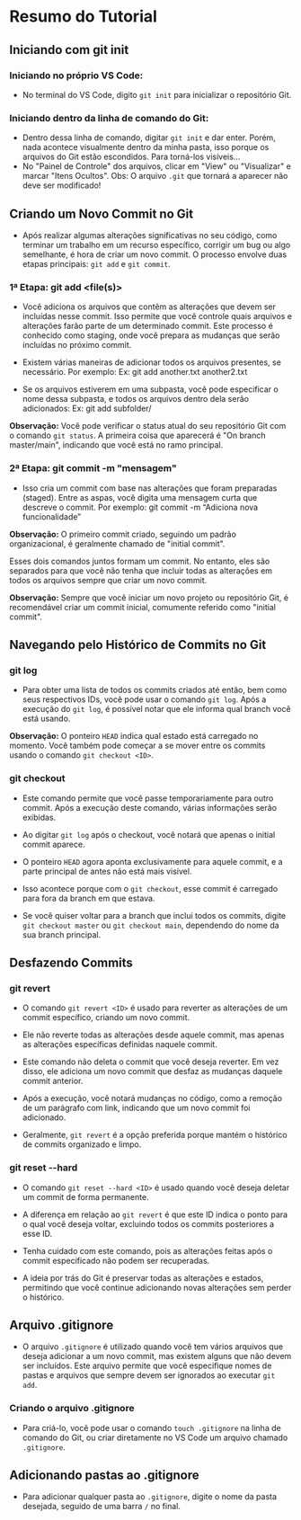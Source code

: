 # Resumo do Tutorial

## Iniciando com git init

### Iniciando no próprio VS Code:

- No terminal do VS Code, digito `git init` para inicializar o repositório Git.

### Iniciando dentro da linha de comando do Git:

- Dentro dessa linha de comando, digitar `git init` e dar enter.
  Porém, nada acontece visualmente dentro da minha pasta, isso porque os arquivos do Git estão escondidos. Para torná-los visíveis...
- No "Painel de Controle" dos arquivos, clicar em "View" ou "Visualizar" e marcar "Itens Ocultos".
  Obs: O arquivo `.git` que tornará a aparecer não deve ser modificado!

## Criando um Novo Commit no Git

- Após realizar algumas alterações significativas no seu código, como terminar um trabalho em um recurso específico, corrigir um bug ou algo semelhante, é hora de criar um novo commit. O processo envolve duas etapas principais: `git add` e `git commit`.

### 1ª Etapa: git add <file(s)>

- Você adiciona os arquivos que contêm as alterações que devem ser incluídas nesse commit. Isso permite que você controle quais arquivos e      alterações farão parte de um determinado commit. Este processo é conhecido como staging, onde você prepara as mudanças que serão incluídas no próximo commit.

- Existem várias maneiras de adicionar todos os arquivos presentes, se necessário. Por exemplo: Ex: git add another.txt another2.txt

- Se os arquivos estiverem em uma subpasta, você pode especificar o nome dessa subpasta, e todos os arquivos dentro dela serão adicionados: 
    Ex: git add  subfolder/

**Observação:** Você pode verificar o status atual do seu repositório Git com o comando `git status`. A primeira coisa que aparecerá é "On branch master/main", indicando que você está no ramo principal.

### 2ª Etapa: git commit -m "mensagem"

- Isso cria um commit com base nas alterações que foram preparadas (staged). Entre as aspas, você digita uma mensagem curta que descreve o commit. Por exemplo: git commit -m “Adiciona nova funcionalidade”

**Observação:** O primeiro commit criado, seguindo um padrão organizacional, é geralmente chamado de "initial commit".

Esses dois comandos juntos formam um commit. No entanto, eles são separados para que você não tenha que incluir todas as alterações em todos os arquivos sempre que criar um novo commit.

**Observação:** Sempre que você iniciar um novo projeto ou repositório Git, é recomendável criar um commit inicial, comumente referido como "initial commit".    

## Navegando pelo Histórico de Commits no Git

### git log

- Para obter uma lista de todos os commits criados até então, bem como seus respectivos IDs, você pode usar o comando `git log`. Após a execução do `git log`, é possível notar que ele informa qual branch você está usando.

**Observação:** O ponteiro `HEAD` indica qual estado está carregado no momento. Você também pode começar a se mover entre os commits usando o comando `git checkout <ID>`.

### git checkout <ID>

- Este comando permite que você passe temporariamente para outro commit. Após a execução deste comando, várias informações serão exibidas.

- Ao digitar `git log` após o checkout, você notará que apenas o initial commit aparece.
- O ponteiro `HEAD` agora aponta exclusivamente para aquele commit, e a parte principal de antes não está mais visível.
- Isso acontece porque com o `git checkout`, esse commit é carregado para fora da branch em que estava.

- Se você quiser voltar para a branch que inclui todos os commits, digite `git checkout master` ou `git checkout main`, dependendo do nome da sua branch principal.

## Desfazendo Commits

### git revert <ID>

- O comando `git revert <ID>` é usado para reverter as alterações de um commit específico, criando um novo commit.

- Ele não reverte todas as alterações desde aquele commit, mas apenas as alterações específicas definidas naquele commit.

- Este comando não deleta o commit que você deseja reverter. Em vez disso, ele adiciona um novo commit que desfaz as mudanças daquele commit anterior.

- Após a execução, você notará mudanças no código, como a remoção de um parágrafo com link, indicando que um novo commit foi adicionado.

- Geralmente, `git revert` é a opção preferida porque mantém o histórico de commits organizado e limpo.

### git reset --hard <ID>

- O comando `git reset --hard <ID>` é usado quando você deseja deletar um commit de forma permanente.

- A diferença em relação ao `git revert` é que este ID indica o ponto para o qual você deseja voltar, excluindo todos os commits posteriores a esse ID.

- Tenha cuidado com este comando, pois as alterações feitas após o commit especificado não podem ser recuperadas.

- A ideia por trás do Git é preservar todas as alterações e estados, permitindo que você continue adicionando novas alterações sem perder o histórico.

## Arquivo .gitignore

- O arquivo `.gitignore` é utilizado quando você tem vários arquivos que deseja adicionar a um novo commit, mas existem alguns que não devem ser incluídos. Este arquivo permite que você especifique nomes de pastas e arquivos que sempre devem ser ignorados ao executar `git add`.

### Criando o arquivo .gitignore

- Para criá-lo, você pode usar o comando `touch .gitignore` na linha de comando do Git, ou criar diretamente no VS Code um arquivo chamado `.gitignore`.

## Adicionando pastas ao .gitignore

- Para adicionar qualquer pasta ao `.gitignore`, digite o nome da pasta desejada, seguido de uma barra `/` no final.